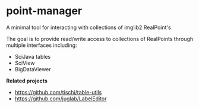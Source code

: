 # point-manager

A minimal tool for interacting with collections of imglib2 RealPoint's

The goal is to provide read/write access to collections of RealPoints through multiple interfaces including:
- SciJava tables
- SciView
- BigDataViewer

**Related projects**

- https://github.com/tischi/table-utils
- https://github.com/juglab/LabelEditor
